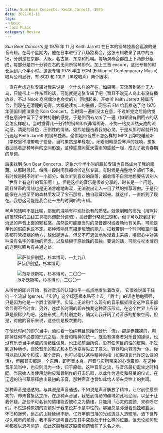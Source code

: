 ```yaml
---
title: Sun Bear Concerts, Keith Jarrett, 1976
date: 2021-01-11
tags:
- Music
- Jazz Music
category: Review
---
```


_Sun Bear Concerts_ 是 1976 年 11 月 Keith Jarrett 在日本的钢琴独奏会巡演的录音专辑。在两个星期内，他在日本进行了八场独奏会，这张专辑收录了其中的五场，分别是在京都、大阪、名古屋、东京和札幌。每场演奏会都由上下两部分组成，每部分是四十分钟左右的无间断钢琴即兴。加上三首 encore，这张专辑的时长达到六个半小时。这张专辑 1978 年由 ECM (Edition of Contemporary Music) 唱片公司发行，有 6CD 和 10LP（黑胶唱片）两个版本。

一直在考虑这张专辑对我来说是一个什么样的存在。如果哪一天流落到某个无人岛，只能带上一件东西的话，可能就是这张专辑了吧（暂且不说无人岛上有没有播放器，不过 Nook 商店偶尔也会卖的）。回想起来，开始听 Keith Jarrett 纯属巧合，到现在还清楚的记得，大概是读初二的暑假，网易云 FM 给我推送了他 1975 年德国科隆演奏会 Köln Concert。当时第一遍听没太在意，不过听完之后隐约觉得在意识中留下了某种特别的感觉，于是倒回去又听了一遍（如果没有倒回去的话会怎么样呢）。当时觉得几十分钟的钢琴即兴非常稀奇，不拘一格又浑然天成的流动感，清亮的音色，压倒性的情绪，强烈地撞击着我的心灵。于是从那时起就开始沉迷起 Keith Jarrett 的钢琴独奏。偷偷地带音质不怎么样的 MP3 到学校睡前听（学校里不准带电子设备，当时果然是年轻啦）。闭着眼睛感受琴声的残响，想象着回荡着那种琴声的空间形态，这种感觉同夏天雷雨的感触一起，成为了我青春期的基调。

后来找到 Sun Bear Concerts，这张六个半小时的超长专辑也自然成为了我的宝藏。从那时候起，每隔一段时间我都会听这张专辑。有时候是完整地全部听下来，有时候是时不时听一小部分。每次听到喜欢的段落，都会情不自禁地想要告诉别人「世界上有这样的音乐啊！」。但是这样的音乐是很难分享的，时长是一个问题，而且琴声的情绪也是无法言喻地晦涩，无法说出让人一目了然的推荐理由。于是只能像在人迹罕至的森林里发现了宝石那样，独自珍藏起来。就这样，一直听到了现在。我想这可能是我会花一生的时间听的专辑。

琴声的残响不是比喻，那里的混响有种别处没有的质感。就像削暗的高光（用照片编辑软件的曲线工具把亮调部分调暗），高音部分略微过饱和，似乎可以摸到即将消逝的声音上面的颗粒感。虽然说可能跟当时的录音器材或者场地有关系，可能是年代的瑕疵也说不定。那种残响具有摄走魂魄的能力，把我带到一个时间和空间性质都异常模糊的地方，貌似是远古，但又不可思议地弥漫着未来感，唤起心中对某种没有名字的事物的怀念，以及植根于原始性的孤独。要说的话，可能与杉本博司的这两张照片有共通之处。

<figure>
  <img src="https://www.christies.com/img/LotImages/2011/CSK/2011_CSK_03693_0085_000(hiroshi_sugimoto_villa_savoye072705).jpg?mode=max" alt="萨伏伊别墅，杉本博司，一九九八">
  <figcaption>萨伏伊别墅，杉本博司</figcaption>
</figure>

<figure>
  <img src="https://www.christies.com/img/LotImages/2008/NYR/2008_NYR_02050_0473_000(044447).jpg?mode=max" alt="范斯沃斯宅，杉本博司，二〇〇一">
  <figcaption>范斯沃斯宅，杉本博司，二〇〇一</figcaption>
</figure>

从听他的即兴开始，我对音乐的认知似乎一点点地发生着改变。 它很难说属于任何一个流派 (genre)。「实验」这个标签根本贴不上去。「爵士」的话也勉勉强强，只是因为他是一个爵士钢琴手。实际上无论用什么现有的音乐框架限定这种音乐都会显得不合时宜。另外，连续长时间的即兴独奏这种音乐形式，在这个世界上应该算是很稀少的吧。这些形式上的特别之处，确实让我开阔了对音乐的想象空间。但是，对他的音乐来说，这些倒是极次要的。

在他长时间的即兴当中，涌动着一股纯粹且原始的音乐「流」。那是赤裸裸的，剥除掉任何不必要的形式之后，乐音和精神的统一。既没有演奏者对乐音的操纵，也没有乐音当中承载的情绪性信息，也正如前面所说，没有任何目的性的框架。不过到这种地步，谈论音乐的形式和本质也变得失去了意义。容器和内容混为一体。你可以指认某个和弦，某个音阶，也可以指认某种精神内核（如果语言允许这么做的话），但那其实都是一个东西，即声音本身。声音与它所带来的心灵震颤，在这种音乐流当中，也实则混为一体，归于原始。这种音乐之流，与音乐最初诞生之时相同。当原始人类使用动物皮和骨制作的打击乐器，以此作为通灵和祭奠的仪式，在辽远的热带草原释放出最初的乐音，那种声音也曾如此给人带来灵性上的共鸣。

那种声音是通透的。与其说是声音通透，不如说是声音解放了精神，让它前往最原初的、却未曾抵达之所。在那种声音里，我感到情绪的疆域如此地辽阔，以至于让我怀疑，那些不可名状的情绪能否被称之为情绪，只能用「心灵的震颤」来称呼它们。不过这种原初的震颤对于我来说并不是中性的。那里总是弥漫着孤独和豁达、怀旧和迷惘，远古的山脉延绵不断，亿万年前日落的光线透过人造玻璃，洒下世界尽头城市的骸骨。我不得不思考自己在其中究竟处于什么样的位置。但无论如何思考都难以思考清楚，如此这般我被这股震颤遗留在了未名之地。
